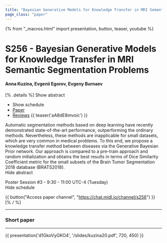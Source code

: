 ```yaml
---
title: "Bayesian Generative Models for Knowledge Transfer in MRI Semantic Segmentation Problems"
page_class: "paper"
---
```


{% from "_macros.html" import presentation, button, teaser, youtube %}

# S256 - Bayesian Generative Models for Knowledge Transfer in MRI Semantic Segmentation Problems

#### Anna Kuzina, Evgenii Egorov, Evgeny Burnaev

[% .details %]
<a class="toggle_visibility" data-selector=".abstract" data-level="3">Show abstract</a>
- <a class="toggle_visibility" data-selector=".schedule" data-level="3">Show schedule</a>
- <a href="https://openreview.net/pdf?id=3i6X1618wi">Paper</a>
- <a href="https://openreview.net/forum?id=3i6X1618wi">Reviews</a>
{{ teaser('aA8dE8mvoic') }}

<p>
    <span class="abstract">
        Automatic segmentation methods based on deep learning have recently demonstrated state-of-the-art performance, outperforming the ordinary methods. Nevertheless, these methods are inapplicable for small datasets, which are very common in medical problems. To this end, we propose a knowledge transfer method between diseases via the Generative Bayesian Prior network. Our approach is compared to a pre-train approach and random initialization and obtains the best results in terms of Dice Similarity Coefficient metric for the small subsets of the Brain Tumor Segmentation 2018 database (BRATS2018).
        <br>
        <span class="actions"><a class="toggle_visibility" data-level="2">Hide abstract</a></span>
    </span>
</p>

<p>
    <span class="schedule">
        Poster Session #3  - 9:30 - 11:00 UTC-4 (Tuesday)
        <br>
        <span class="actions"><a class="toggle_visibility" data-level="2">Hide schedule</a></span>
    </span>
</p>

{{ button("Access paper channel", "https://chat.midl.io/channel/s256") }}
[% / %]

---


### Short paper

---

{{ presentation('d1GkoVyGKO4', '/slides/kuzina20.pdf', 720, 450) }}